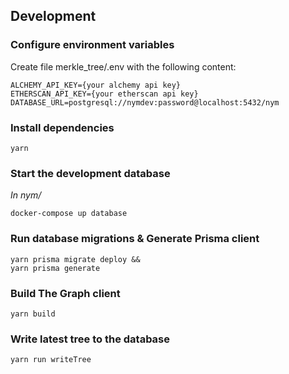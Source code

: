 ## Development


### Configure environment variables
Create file merkle_tree/.env with the following content:
```
ALCHEMY_API_KEY={your alchemy api key}
ETHERSCAN_API_KEY={your etherscan api key}
DATABASE_URL=postgresql://nymdev:password@localhost:5432/nym
```

### Install dependencies
```
yarn
```

### Start the development database
_In nym/_
```
docker-compose up database
```

### Run database migrations & Generate Prisma client
```
yarn prisma migrate deploy &&
yarn prisma generate
```

### Build The Graph client
```
yarn build
```

### Write latest tree to the database
```
yarn run writeTree
```
